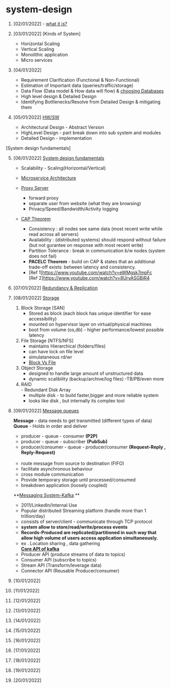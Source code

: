 # system-design

1. [02/01/2022] - [what it is?](https://www.educative.io/blog/system-design-primer#what)
2. [03/01/2022] [Kinds of System]<br>
    - Horizontal Scaling<br>
    - Vertical Scaling <br>
    - Monolithic application<br>
    - Micro services<br>
3. [04/01/2022] <br>
    - Requirement Clarification (Functional & Non-Functional)<br>
    - Estimation of Important data (queries/traffic/storage)<br>
    - Data Flow (Data model & How data will flow)
      & [choosing Databases](https://www.educative.io/blog/database-design-tutorial) <br>
    - High level design & Detailed Design <br>
    - Identifying Bottlenecks/Resolve from Detailed Design & mitigating them

4. [05/01/2022] [HW/SW](https://www.educative.io/blog/hardware-vs-software-components-computer) <br>
    - Architectural Design - Abstract Version <br>
    - HighLevel Design - part break down into sub system and modules <br>
    - Detailed Design - implementation <br>

[System design fundamentals]

5. [06/01/2022] [System design fundamentals](https://www.educative.io/blog/complete-guide-to-system-design) <br>
    - Scalability - Scaling(Horizontal/Vertical)<br>
    - [Microservice Architecture](https://www.educative.io/blog/complete-guide-to-system-design#microservices) <br>
    - [Proxy Server](https://www.educative.io/edpresso/what-is-a-proxy-server) <br>
        - forward proxy<br>
        - separate user from website (what they are browsing)<br>
        - Privacy/Speed/Bandwidth/Activity logging<br>
    - [CAP Theorem](https://www.educative.io/blog/what-is-cap-theorem#whatiscaptheorem) <br>

        - Consistency : all nodes see same data (most recent write while read across all servers)<br>
        - Availability : (distributed systems) should respond without failure (but not gurantee on response with most
          recent write)<br>
        - Partition Tolerance : break in communication b/w nodes (system does not fail)<br>
        - **PACELC Theorem** - build on CAP & states that an additional trade-off exists: between latency and
          consistency.<br>
        - [Ref 1]https://www.youtube.com/watch?v=eWMgsk7mpFc <br>
          [Ref 2]https://www.youtube.com/watch?v=8UryASGBiR4

6. [07/01/2022] [Redundancy & Replication](https://www.educative.io/blog/complete-guide-to-system-design#redundancyandreplication) <br>
7. [08/01/2022] [Storage](https://www.educative.io/blog/complete-guide-to-system-design#storage) <br>
    1. Block Storage [SAN]  <br>
        - Stored as block (each block has unique identifier for ease accessibility)
        - mounted on hypervisor layer on virtual/physical machines
        - boot from volume (os,db) - higher performance/lowest possible latency
    2. File Storage [NTFS/NFS] <br>
        - maintains Hierarchical  (folders/files)
        - can have lock on file level
        - simulataneous rd/wr
        - [Block Vs File](https://www.youtube.com/watch?v=PmxWTTpXNLI)
    3. Object Storage <br>
        - designed to handle large amount of unstructured data
        - dynamic scalibility (backup/archive/log files) -TB/PB/even more
    4. RAID<br> - Redundant Disk Array
        - multiple disk - to build faster,bigger and more reliable system
        - looks like disk , but internally its complex tool

8. [09/01/2022] [Message queues](https://www.educative.io/blog/complete-guide-to-system-design#messagequeues) <br>

   **Message** - data needs to get transmitted (different types of data)<br>
   **Queue** - Holds in order and deliver

    - producer - queue - consumer **(P2P)**
    - producer - queue - subscriber **(PubSub)**
    - producer/consumer - queue - producer/consumer **(Request-Reply , Reply-Request)**
      <br><br>
    - route message from source to destination (FIFO)<br>
    - facilitate asynchronous behaviour<br>
    - cross module communication<br>
    - Provide temporary storage until processed/consumed<br>
    - breakdown application (loosely coupled)<br>

   **[Messaging System-Kafka](https://www.ibm.com/cloud/learn/message-queues?utm_medium=OSocial&utm_source=Youtube&utm_content=CPIWW&utm_id=YTCard-101-What-is-Message-Queuing-LH-Message-Queues-Guide) **
    - 2011/LinkedIn/Internal Use
    - Popular distributed Streaming platform (handle more than 1 trillion/day)
    - consists of server/client - communicate through TCP protocol
    - **system allow to store/read/write/process events**
      <br>
    - **Records-Produced are replicated/partitioned in such way that allow high volume of users access application
      simultaneously.**
    - ex . Location sharing , data gathering
      <br>
      **[Core API of kafka](https://www.youtube.com/watch?v=aj9CDZm0Glc)** <br>

    * Producer API (produce streams of data to topics)<br>
    * Consumer API (subscribe to topics)<br>
    * Stream API (Transform/leverage data)<br>
    * Connector API (Reusable Producer/consumer)<br>

9. [10/01/2022] []()
10. [11/01/2022][]()
11. [12/01/2022][]()
12. [13/01/2022][]()
13. [14/01/2022][]()
14. [15/01/2022][]()
15. [16/01/2022][]()
16. [17/01/2022][]()
17. [18/01/2022][]()
18. [19/01/2022][]()
19. [20/01/2022][]()   

